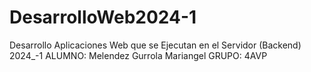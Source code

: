 # DesarrolloWeb2024-1
Desarrollo Aplicaciones Web que se Ejecutan en el Servidor (Backend) 2024_-1
ALUMNO: 
Melendez Gurrola Mariangel
GRUPO:
4AVP
